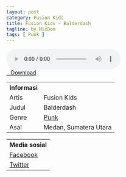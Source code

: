 ```yaml
---
layout: post
category: Fusion Kids
title: Fusion Kids - Balderdash
tagline: by MixDom
tags: [ Punk ]
---
```


<audio class='js-player' style="--plyr-color-main: #212121;" controls>
<source src="https://drive.google.com/uc?authuser=0&id=14aDZ45XVT--0_Bwh9KWe_FVruw-VLdXt&export=download" type="audio/mp3">
</audio>

<!--more-->

<div class="post-button text-center">
<a target="_blank" class="btn" href="https://drive.google.com/uc?authuser=0&id=14aDZ45XVT--0_Bwh9KWe_FVruw-VLdXt&export=download">
<i class="fa fa-caret-down" aria-hidden="true"></i>&nbsp; &nbsp;Download
</a>
</div>

<table>
<tr>
<th>Informasi</th>
<th></th>
</tr>
<tr>
<td>Artis</td>
<td>Fusion Kids</td>
</tr>
<tr>
<td>Judul</td>
<td>Balderdash</td>
</tr>
<tr>
<td>Genre</td>
<td><a href="/tag/#/Punk">Punk</a></td>
</tr>
<tr>
<td>Asal</td>
<td>Medan, Sumatera Utara</td>
</tr>
</table>

<table>
<tr>
<th>Media sosial</th>
</tr>
<tr>
<td><a href="https://facebook.com/100063562787566/" target="_blank">Facebook</a></td>
</tr>
<tr>
<td><a href="https://twitter.com/Fusionkids" target="_blank">Twitter</a></td>
</tr>
</table>
